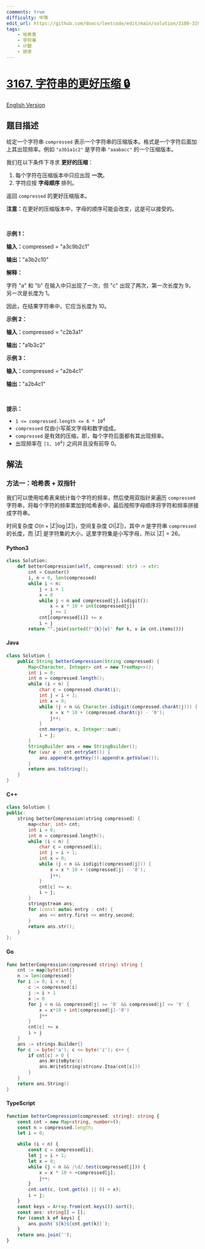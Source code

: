 ```yaml
---
comments: true
difficulty: 中等
edit_url: https://github.com/doocs/leetcode/edit/main/solution/3100-3199/3167.Better%20Compression%20of%20String/README.md
tags:
    - 哈希表
    - 字符串
    - 计数
    - 排序
---
```


<!-- problem:start -->

# [3167. 字符串的更好压缩 🔒](https://leetcode.cn/problems/better-compression-of-string)

[English Version](/solution/3100-3199/3167.Better%20Compression%20of%20String/README_EN.md)

## 题目描述

<!-- description:start -->

<p>给定一个字符串&nbsp;<code>compressed</code>&nbsp;表示一个字符串的压缩版本。格式是一个字符后面加上其出现频率。例如&nbsp;<code>"a3b1a1c2"</code>&nbsp;是字符串&nbsp;<code>"aaabacc"</code>&nbsp;的一个压缩版本。</p>

<p>我们在以下条件下寻求 <strong>更好的压缩</strong>：</p>

<ol>
	<li>每个字符在压缩版本中只应出现 <strong>一次</strong>。</li>
	<li>字符应按 <strong>字母顺序</strong> 排列。</li>
</ol>

<p>返回&nbsp;<code>compressed</code>&nbsp;的更好压缩版本。</p>

<p><strong>注意：</strong>在更好的压缩版本中，字母的顺序可能会改变，这是可以接受的。</p>

<p>&nbsp;</p>

<p><strong class="example">示例 1：</strong></p>

<div class="example-block">
<p><strong>输入：</strong><span class="example-io">compressed = "a3c9b2c1"</span></p>

<p><span class="example-io"><b>输出：</b></span><span class="example-io">"a3b2c10"</span></p>

<p><strong>解释：</strong></p>

<p>字符 "a" 和 "b" 在输入中只出现了一次，但 "c" 出现了两次，第一次长度为 9，另一次是长度为 1。</p>

<p>因此，在结果字符串中，它应当长度为 10。</p>
</div>

<p><strong class="example">示例 2：</strong></p>

<div class="example-block">
<p><strong>输入：</strong><span class="example-io">compressed = "c2b3a1"</span></p>

<p><span class="example-io"><b>输出：</b>"a1b3c2"</span></p>
</div>

<p><strong class="example">示例 3：</strong></p>

<div class="example-block">
<p><strong>输入：</strong><span class="example-io">compressed = "a2b4c1"</span></p>

<p><span class="example-io"><b>输出：</b></span><span class="example-io">"a2b4c1"</span></p>
</div>

<p>&nbsp;</p>

<p><strong>提示：</strong></p>

<ul>
	<li><code>1 &lt;= compressed.length &lt;= 6 * 10<sup>4</sup></code></li>
	<li><code>compressed</code> 仅由小写英文字母和数字组成。</li>
	<li><code>compressed</code> 是有效的压缩，即，每个字符后面都有其出现频率。</li>
	<li>出现频率在&nbsp;<code>[1, 10<sup>4</sup>]</code>&nbsp;之间并且没有前导 0。</li>
</ul>

<!-- description:end -->

## 解法

<!-- solution:start -->

### 方法一：哈希表 + 双指针

我们可以使用哈希表来统计每个字符的频率，然后使用双指针来遍历 `compressed` 字符串，将每个字符的频率累加到哈希表中，最后按照字母顺序将字符和频率拼接成字符串。

时间复杂度 $O(n + |\Sigma| \log |\Sigma|)$，空间复杂度 $O(|\Sigma|)$，其中 $n$ 是字符串 `compressed` 的长度，而 $|\Sigma|$ 是字符集的大小，这里字符集是小写字母，所以 $|\Sigma| = 26$。

<!-- tabs:start -->

#### Python3

```python
class Solution:
    def betterCompression(self, compressed: str) -> str:
        cnt = Counter()
        i, n = 0, len(compressed)
        while i < n:
            j = i + 1
            x = 0
            while j < n and compressed[j].isdigit():
                x = x * 10 + int(compressed[j])
                j += 1
            cnt[compressed[i]] += x
            i = j
        return "".join(sorted(f"{k}{v}" for k, v in cnt.items()))
```

#### Java

```java
class Solution {
    public String betterCompression(String compressed) {
        Map<Character, Integer> cnt = new TreeMap<>();
        int i = 0;
        int n = compressed.length();
        while (i < n) {
            char c = compressed.charAt(i);
            int j = i + 1;
            int x = 0;
            while (j < n && Character.isDigit(compressed.charAt(j))) {
                x = x * 10 + (compressed.charAt(j) - '0');
                j++;
            }
            cnt.merge(c, x, Integer::sum);
            i = j;
        }
        StringBuilder ans = new StringBuilder();
        for (var e : cnt.entrySet()) {
            ans.append(e.getKey()).append(e.getValue());
        }
        return ans.toString();
    }
}
```

#### C++

```cpp
class Solution {
public:
    string betterCompression(string compressed) {
        map<char, int> cnt;
        int i = 0;
        int n = compressed.length();
        while (i < n) {
            char c = compressed[i];
            int j = i + 1;
            int x = 0;
            while (j < n && isdigit(compressed[j])) {
                x = x * 10 + (compressed[j] - '0');
                j++;
            }
            cnt[c] += x;
            i = j;
        }
        stringstream ans;
        for (const auto& entry : cnt) {
            ans << entry.first << entry.second;
        }
        return ans.str();
    }
};
```

#### Go

```go
func betterCompression(compressed string) string {
	cnt := map[byte]int{}
	n := len(compressed)
	for i := 0; i < n; {
		c := compressed[i]
		j := i + 1
		x := 0
		for j < n && compressed[j] >= '0' && compressed[j] <= '9' {
			x = x*10 + int(compressed[j]-'0')
			j++
		}
		cnt[c] += x
		i = j
	}
	ans := strings.Builder{}
	for c := byte('a'); c <= byte('z'); c++ {
		if cnt[c] > 0 {
			ans.WriteByte(c)
			ans.WriteString(strconv.Itoa(cnt[c]))
		}
	}
	return ans.String()
}
```

#### TypeScript

```ts
function betterCompression(compressed: string): string {
    const cnt = new Map<string, number>();
    const n = compressed.length;
    let i = 0;

    while (i < n) {
        const c = compressed[i];
        let j = i + 1;
        let x = 0;
        while (j < n && /\d/.test(compressed[j])) {
            x = x * 10 + +compressed[j];
            j++;
        }
        cnt.set(c, (cnt.get(c) || 0) + x);
        i = j;
    }
    const keys = Array.from(cnt.keys()).sort();
    const ans: string[] = [];
    for (const k of keys) {
        ans.push(`${k}${cnt.get(k)}`);
    }
    return ans.join('');
}
```

<!-- tabs:end -->

<!-- solution:end -->

<!-- problem:end -->
